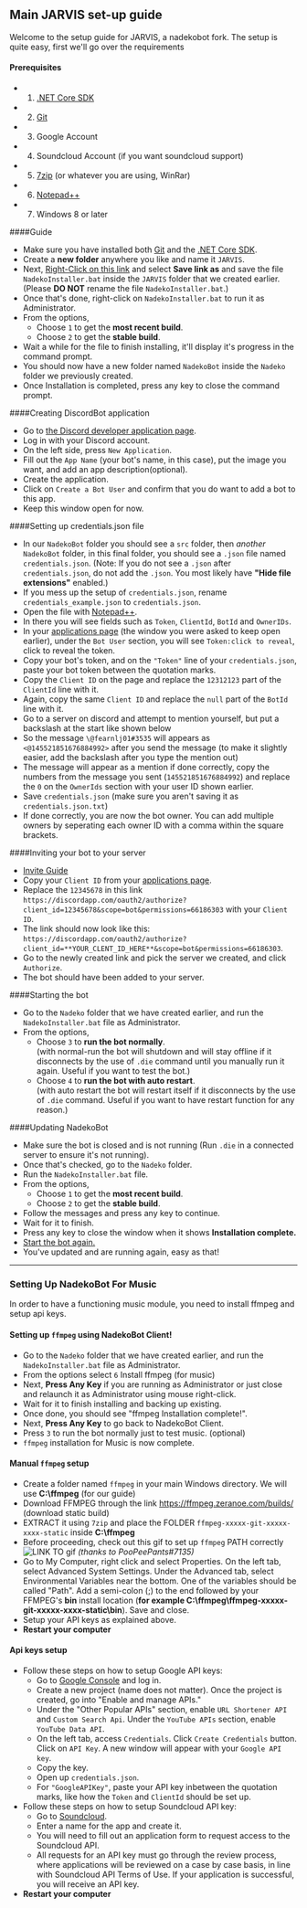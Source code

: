 ## Main JARVIS set-up guide

Welcome to the setup guide for JARVIS, a nadekobot fork.
The setup is quite easy, first we'll go over the requirements


#### Prerequisites 
- 1) [.NET Core SDK][.NET Core SDK]
- 2) [Git][Git]
- 3) Google Account
- 4) Soundcloud Account (if you want soundcloud support)
- 5) [7zip][7zip] (or whatever you are using, WinRar)
- 6) [Notepad++][Notepad++]
- 7) Windows 8 or later

####Guide 
- Make sure you have installed both [Git][Git] and the [.NET Core SDK][.NET Core SDK].
- Create a **new folder** anywhere you like and name it `JARVIS`.
- Next, [Right-Click on this link](https://github.com/WoodenGlaze/JARVIS/raw/master/NadekoInstaller.bat) and select **Save link as** and save the file `NadekoInstaller.bat` inside the `JARVIS` folder that we created earlier. (Please **DO NOT** rename the file `NadekoInstaller.bat`.)
- Once that's done, right-click on `NadekoInstaller.bat` to run it as Administrator.
- From the options, 
	- Choose `1` to get the **most recent build**.
	- Choose `2` to get the **stable build**.
- Wait a while for the file to finish installing, it'll display it's progress in the command prompt.
- You should now have a new folder named `NadekoBot` inside the `Nadeko` folder we previously created.
- Once Installation is completed, press any key to close the command prompt.

####Creating DiscordBot application
- Go to [the Discord developer application page][DiscordApp].
- Log in with your Discord account.
- On the left side, press `New Application`.
- Fill out the `App Name` (your bot's name, in this case), put the image you want, and add an app description(optional).
- Create the application.
- Click on `Create a Bot User` and confirm that you do want to add a bot to this app.
- Keep this window open for now.

####Setting up credentials.json file
- In our `NadekoBot` folder you should see a `src` folder, then *another* `NadekoBot` folder, in this final folder, you should see a `.json` file named `credentials.json`. (Note: If you do not see a `.json` after `credentials.json`, do not add the `.json`. You most likely have **"Hide file extensions"** enabled.)
- If you mess up the setup of `credentials.json`, rename `credentials_example.json` to `credentials.json`.
- Open the file with [Notepad++][Notepad++].
- In there you will see fields such as `Token`, `ClientId`, `BotId` and `OwnerIDs`.
- In your [applications page][DiscordApp] (the window you were asked to keep open earlier), under the `Bot User` section, you will see `Token:click to reveal`, click to reveal the token.
- Copy your bot's token, and on the `"Token"` line of your `credentials.json`, paste your bot token between the quotation marks.
- Copy the `Client ID` on the page and replace the `12312123` part of the `ClientId` line with it.
- Again, copy the same `Client ID` and replace the `null` part of the `BotId` line with it.
- Go to a server on discord and attempt to mention yourself, but put a backslash at the start like shown below
- So the message `\@fearnlj01#3535` will appears as `<@145521851676884992>` after you send the message (to make it slightly easier, add the backslash after you type the mention out)
- The message will appear as a mention if done correctly, copy the numbers from the message you sent (`145521851676884992`) and replace the `0` on the `OwnerIds` section with your user ID shown earlier.
- Save `credentials.json` (make sure you aren't saving it as `credentials.json.txt`)
- If done correctly, you are now the bot owner. You can add multiple owners by seperating each owner ID with a comma within the square brackets.

####Inviting your bot to your server 
- [Invite Guide][Invite Guide]
- Copy your `Client ID` from your [applications page][DiscordApp].
- Replace the `12345678` in this link `https://discordapp.com/oauth2/authorize?client_id=12345678&scope=bot&permissions=66186303` with your `Client ID`.
- The link should now look like this: `https://discordapp.com/oauth2/authorize?client_id=**YOUR_CLENT_ID_HERE**&scope=bot&permissions=66186303`.
- Go to the newly created link and pick the server we created, and click `Authorize`.
- The bot should have been added to your server.

####Starting the bot
- Go to the `Nadeko` folder that we have created earlier, and run the `NadekoInstaller.bat` file as Administrator.
- From the options,
	- Choose `3` to **run the bot normally**.	
	(with normal-run the bot will shutdown and will stay offline if it disconnects by the use of `.die` command until you manually run it again. Useful if you want to test the bot.)
	- Choose `4` to **run the bot with auto restart**.	
	(with auto restart the bot will restart itself if it disconnects by the use of `.die` command. Useful if you want to have restart function for any reason.)

####Updating NadekoBot
- Make sure the bot is closed and is not running (Run `.die` in a connected server to ensure it's not running).
- Once that's checked, go to the `Nadeko` folder.
- Run the `NadekoInstaller.bat` file.
- From the options, 
	- Choose `1` to get the **most recent build**.
	- Choose `2` to get the **stable build**.
- Follow the messages and press any key to continue.
- Wait for it to finish. 
- Press any key to close the window when it shows **Installation complete.** 
- [Start the bot again.](http://nadekobot.readthedocs.io/en/latest/guides/Windows%20Guide/#starting-the-bot)
- You've updated and are running again, easy as that!
________________________________________________________________________________

### Setting Up NadekoBot For Music

In order to have a functioning music module, you need to install ffmpeg and setup api keys.

#### Setting up `ffmpeg` using NadekoBot Client!
- Go to the `Nadeko` folder that we have created earlier, and run the `NadekoInstaller.bat` file as Administrator.
- From the options select `6` Install ffmpeg (for music)
- Next, **Press Any Key** if you are running as Administrator or just close and relaunch it as Administrator using mouse right-click.
- Wait for it to finish installing and backing up existing. 
- Once done, you should see "ffmpeg Installation complete!".
- Next, **Press Any Key** to go back to NadekoBot Client.
- Press `3` to run the bot normally just to test music. (optional)
- `ffmpeg` installation for Music is now complete.

#### Manual `ffmpeg` setup 
- Create a folder named `ffmpeg` in your main Windows directory. We will use **C:\ffmpeg** (for our guide)
- Download FFMPEG through the link https://ffmpeg.zeranoe.com/builds/ (download static build)
- EXTRACT it using `7zip` and place the FOLDER `ffmpeg-xxxxx-git-xxxxx-xxxx-static` inside **C:\ffmpeg**
- Before proceeding, check out this gif to set up `ffmpeg` PATH correctly ![LINK TO gif](http://i.imgur.com/aR5l1Hn.gif) *(thanks to PooPeePants#7135)*
- Go to My Computer, right click and select Properties. On the left tab, select Advanced System Settings. Under the Advanced tab, select Environmental Variables near the bottom. One of the variables should be called "Path". Add a semi-colon (;) to the end followed by your FFMPEG's **bin** install location (**for example C:\ffmpeg\ffmpeg-xxxxx-git-xxxxx-xxxx-static\bin**). Save and close.
- Setup your API keys as explained above.
- **Restart your computer**

#### Api keys setup
- Follow these steps on how to setup Google API keys:
    - Go to [Google Console][Google Console] and log in.
    - Create a new project (name does not matter). Once the project is created, go into "Enable and manage APIs."
    - Under the "Other Popular APIs" section, enable `URL Shortener API` and `Custom Search Api`. Under the `YouTube APIs` section, enable `YouTube Data API`.
    - On the left tab, access `Credentials`. Click `Create Credentials` button. Click on `API Key`. A new window will appear with your `Google API key`. 
    - Copy the key.
    - Open up `credentials.json`. 
    - For `"GoogleAPIKey"`, paste your API key inbetween the quotation marks, like how the `Token` and `ClientId` should be set up.
- Follow these steps on how to setup Soundcloud API key:
    - Go to [Soundcloud][Soundcloud]. 
    - Enter a name for the app and create it. 
    - You will need to fill out an application form to request access to the Soundcloud API.
    - All requests for an API key must go through the review process, where applications will be reviewed on a case by case basis, in line with Soundcloud API Terms of Use. If your application is successful, you will receive an API key. 
- **Restart your computer**



[.NET Core SDK]: https://www.microsoft.com/net/core#windowscmd
[Git]: https://git-scm.com/download/win
[7zip]: http://www.7-zip.org/download.html
[DiscordApp]: https://discordapp.com/developers/applications/me
[Notepad++]: https://notepad-plus-plus.org/
[Invite Guide]: http://discord.kongslien.net/guide.html
[Google Console]: https://console.developers.google.com
[Soundcloud]: https://soundcloud.com/you/apps/new

